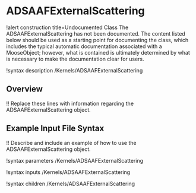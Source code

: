 # ADSAAFExternalScattering

!alert construction title=Undocumented Class
The ADSAAFExternalScattering has not been documented. The content listed below should be used as a starting point for
documenting the class, which includes the typical automatic documentation associated with a
MooseObject; however, what is contained is ultimately determined by what is necessary to make the
documentation clear for users.

!syntax description /Kernels/ADSAAFExternalScattering

## Overview

!! Replace these lines with information regarding the ADSAAFExternalScattering object.

## Example Input File Syntax

!! Describe and include an example of how to use the ADSAAFExternalScattering object.

!syntax parameters /Kernels/ADSAAFExternalScattering

!syntax inputs /Kernels/ADSAAFExternalScattering

!syntax children /Kernels/ADSAAFExternalScattering

